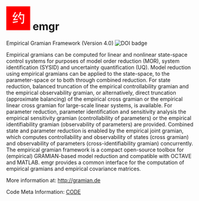 ![emgr Logo](emgr.png) emgr
===========================
Empirical Gramian Framework (Version 4.0) ![DOI badge](https://zenodo.org/badge/doi/10.5281/zenodo.56502.png)

Empirical gramians can be computed for linear and nonlinear state-space control systems for purposes of model order reduction (MOR), system identification (SYSID) and uncertainty quantification (UQ).
Model reduction using empirical gramians can be applied to the state-space, to the parameter-space or to both through combined reduction.
For state reduction, balanced truncation of the empirical controllability gramian and the empirical observability gramian, or alternatively, direct truncation (approximate balancing) of the empirical cross gramian or the empirical linear cross gramian for large-scale linear systems, is available.
For parameter reduction, parameter identification and sensitivity analysis the empirical sensitivity gramian (controllability of parameters) or the empirical identifiability gramian (observability of parameters) are provided.
Combined state and parameter reduction is enabled by the empirical joint gramian, which computes controllability and observability of states (cross gramian) and observability of parameters (cross-identifiability gramian) concurrently.
The empirical gramian framework is a compact open-source toolbox for (empirical) GRAMIAN-based model reduction and compatible with OCTAVE and MATLAB.
emgr provides a common interface for the computation of empirical gramians and empirical covariance matrices.

More information at: http://gramian.de

Code Meta Information: [CODE](CODE)
